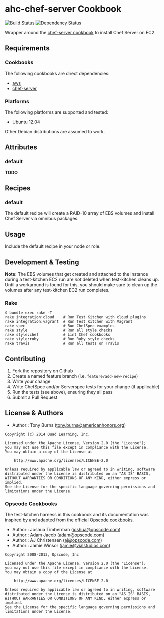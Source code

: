 # ahc-chef-server Cookbook

[![Build Status](https://travis-ci.org/americanhonors/chef-ahc-chef-server.svg?branch=master)][build-status]
[![Dependency Status](https://gemnasium.com/americanhonors/chef-ahc-chef-server.svg)][dependency-status]

Wrapper around the [chef-server cookbook][chef-server-cookbook] to install Chef Server on EC2.

## Requirements

### Cookbooks

The following cookbooks are direct dependencies:

* [aws][aws-cookbook]
* [chef-server][chef-server-cookbook]

### Platforms

The following platforms are supported and tested:

* Ubuntu 12.04

Other Debian distributions are assumed to work.

## Attributes

### default

**TODO**

## Recipes

### default

The default recipe will create a RAID-10 array of EBS volumes and install Chef Server via omnibus packages.

## Usage

Include the default recipe in your node or role.

## Development & Testing

**Note:** The EBS volumes that get created and attached to the instance during a test-kitchen EC2 run are _not_
deleted when test-kitchen cleans up. Until a workaround is found for this, you should make sure to clean up
the volumes after any test-kitchen EC2 run completes.

### Rake

    $ bundle exec rake -T
    rake integration:cloud    # Run Test Kitchen with cloud plugins
    rake integration:vagrant  # Run Test Kitchen with Vagrant
    rake spec                 # Run ChefSpec examples
    rake style                # Run all style checks
    rake style:chef           # Lint Chef cookbooks
    rake style:ruby           # Run Ruby style checks
    rake travis               # Run all tests on Travis

## Contributing

1. Fork the repository on Github
2. Create a named feature branch (i.e. `feature/add-new-recipe`)
3. Write your change
4. Write ChefSpec and/or Serverspec tests for your change (if applicable)
5. Run the tests (see above), ensuring they all pass
6. Submit a Pull Request

## License & Authors

* Author:: Tony Burns (<tony.burns@americanhonors.org>)

```text
Copyright (c) 2014 Quad Learning, Inc.

Licensed under the Apache License, Version 2.0 (the "License");
you may not use this file except in compliance with the License.
You may obtain a copy of the License at

    http://www.apache.org/licenses/LICENSE-2.0

Unless required by applicable law or agreed to in writing, software
distributed under the License is distributed on an "AS IS" BASIS,
WITHOUT WARRANTIES OR CONDITIONS OF ANY KIND, either express or implied.
See the License for the specific language governing permissions and
limitations under the License.
```

### Opscode Cookbooks

The test-kitchen harness in this cookbook and its documentation was inspired by
and adapted from the official [Opscode cookbooks][opscode-cookbooks].

* Author:: Joshua Timberman (<joshua@opscode.com>)
* Author:: Adam Jacob (<adam@opscode.com>)
* Author:: AJ Christensen (<aj@opscode.com>)
* Author:: Jamie Winsor (<jamie@vialstudios.com>)

```text
Copyright 2008-2013, Opscode, Inc

Licensed under the Apache License, Version 2.0 (the "License");
you may not use this file except in compliance with the License.
You may obtain a copy of the License at

    http://www.apache.org/licenses/LICENSE-2.0

Unless required by applicable law or agreed to in writing, software
distributed under the License is distributed on an "AS IS" BASIS,
WITHOUT WARRANTIES OR CONDITIONS OF ANY KIND, either express or implied.
See the License for the specific language governing permissions and
limitations under the License.
```

[build-status]: https://travis-ci.org/americanhonors/chef-ahc-chef-server
[dependency-status]: https://gemnasium.com/americanhonors/chef-ahc-chef-server
[aws-cookbook]: https://github.com/opscode-cookbooks/aws
[chef-server-cookbook]: https://github.com/opscode-cookbooks/apt
[opscode-cookbooks]: https://github.com/opscode-cookbooks
